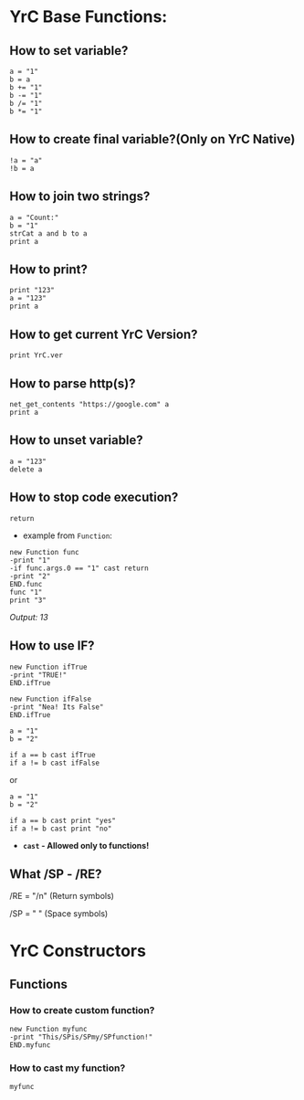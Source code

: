 # YrC Base Functions:
## How to set variable?
```
a = "1"
b = a
b += "1"
b -= "1"
b /= "1"
b *= "1"
```
## How to create final variable?(Only on YrC Native)
```
!a = "a"
!b = a
```
## How to join two strings?
```
a = "Count:"
b = "1"
strCat a and b to a
print a
```
## How to print?
```
print "123"
a = "123"
print a
```
## How to get current YrC Version?
```
print YrC.ver
```
## How to parse http(s)?
```
net_get_contents "https://google.com" a
print a
```
## How to unset variable?
```
a = "123"
delete a
```
## How to stop code execution?
```
return
```
* example from `Function`:
```
new Function func
-print "1"
-if func.args.0 == "1" cast return
-print "2"
END.func
func "1"
print "3"
```
_Output: 13_
## How to use IF?
```
new Function ifTrue
-print "TRUE!"
END.ifTrue

new Function ifFalse
-print "Nea! Its False"
END.ifTrue

a = "1"
b = "2"

if a == b cast ifTrue
if a != b cast ifFalse
```
or
```
a = "1"
b = "2"

if a == b cast print "yes"
if a != b cast print "no"
```
* **`cast` - Allowed only to functions!**

## What /SP - /RE?
/RE = "/n" (Return symbols)

/SP = " " (Space symbols)

# YrC Constructors
## Functions
### How to create custom function?
```
new Function myfunc
-print "This/SPis/SPmy/SPfunction!"
END.myfunc
```
### How to cast my function?
```
myfunc
```
